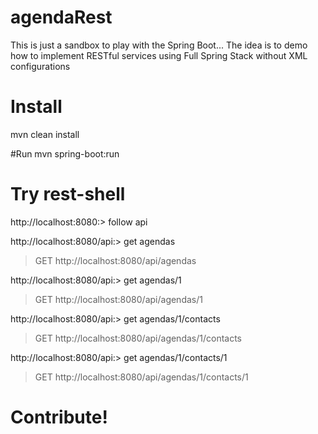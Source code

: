 # agendaRest
This is just a sandbox to play with the Spring Boot...
The idea is to demo how to implement RESTful services using Full Spring Stack without XML configurations

# Install
mvn clean install

#Run
mvn spring-boot:run

# Try rest-shell
http://localhost:8080:> follow api

http://localhost:8080/api:> get agendas
> GET http://localhost:8080/api/agendas

http://localhost:8080/api:> get agendas/1
> GET http://localhost:8080/api/agendas/1

http://localhost:8080/api:> get agendas/1/contacts
> GET http://localhost:8080/api/agendas/1/contacts

http://localhost:8080/api:> get agendas/1/contacts/1
> GET http://localhost:8080/api/agendas/1/contacts/1

# Contribute!
